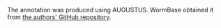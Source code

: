 [//]: # (Created by ./bin/manage_files.pl from ./species/Meloidogyne_arenaria/PRJNA340324/Meloidogyne_arenaria_PRJNA340324.annotation.html on Thu Jun 11 13:44:39 2020)
The annotation was produced using AUGUSTUS. WormBase obtained it from [ the authors' GitHub repository](https://github.com/HullUni-bioinformatics/MIG-Phylogenomics).
